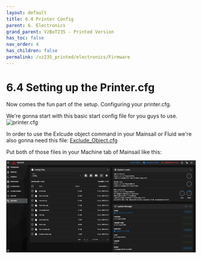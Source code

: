 ```yaml
---
layout: default
title: 6.4 Printer Config
parent: 6. Electronics
grand_parent: VzBoT235 - Printed Version
has_toc: false
nav_order: 4
has_children: false
permalink: /vz235_printed/electronics/Firmware
---
```


# 6.4 Setting up the Printer.cfg

Now comes the fun part of the setup. Configuring your printer.cfg.

We're gonna start with this basic start config file for you guys to use.
![printer.cfg](../../assets/images/manual/vz235_printed/electronics/Printer_config/printer.cfg)

In order to use the Exlcude object command in your Mainsail or Fluid we're also gonna need this file: [Exclude_Object.cfg](../../assets/images/manual/vz235_printed/electronics/Printer_config/Exclude_Object.cfg)

Put both of those files in your Machine tab of Mainsail like this:

![Machine](../../assets/images/manual/vz235_printed/electronics/Printer_config/Machine.PNG)


